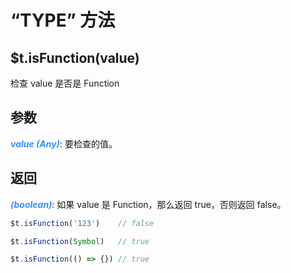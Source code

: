 # “TYPE” 方法

## $t.isFunction(value)

检查 value 是否是 Function

## 参数

<i style="color: #3492ff;font-weight: 700;">value (Any)</i>: 要检查的值。

## 返回

<i style="color: #3492ff;font-weight: 700;">(boolean)</i>: 如果 value 是 Function，那么返回 true，否则返回 false。

```javascript
$t.isFunction('123')    // false

$t.isFunction(Symbol)   // true

$t.isFunction(() => {}) // true
```
